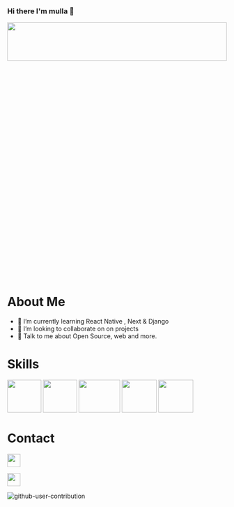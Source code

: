 ### Hi there I'm mulla  👋
  
<img src="https://img-4.linternaute.com/ydOJ9ShDqMTUsQISL9WPZUXWiJE=/1240x/smart/1aa3d057b96a4d63972364cea1eaeaa1/ccmcms-linternaute/1723142.jpg"  height="15%" width="100%"></img>

# About Me 
- 🌱 I’m currently learning React Native , Next & Django 
- 👯 I’m looking to collaborate on on projects
- 💬 Talk to me about Open Source, web and more.

# Skills 
<img src="https://cdn.icon-icons.com/icons2/2107/PNG/512/file_type_php_icon_130266.png"  height="75" width="78"></img>
<img src="https://symfony.com/logos/symfony_black_03.png"  height="75" width="78"/></img>
<img src="https://www.datocms-assets.com/45470/1631110818-logo-react-js.png" height="75" width="95"></img>
<img src="https://www2.skillsoft.com/wp-content/uploads/2018/01/Javascript_badge.png" height="75" width="80"></img>
<img src="https://upload.wikimedia.org/wikipedia/commons/thumb/c/c3/Python-logo-notext.svg/640px-Python-logo-notext.svg.png" height="75" width="80"></img>

# Contact
<a href="https://m2x.alwaysdata.net/cv/"><img src="https://lesautrespossibles.fr/wp-content/uploads/2020/06/kisspng-computer-icons-web-browser-desktop-wallpaper-scala-free-high-quality-site-internet-icon-5ab11bffbf12b5.5624271815215564797826-300x300.png" height="30" width="30"></img></a>

<a href="https://www.linkedin.com/in/moulaili-saidi-92888a151?"><img src="https://cdn-icons-png.flaticon.com/512/174/174857.png" height="30" width="30"></img></a>


<!--
**Moulayli/Moulayli** is a ✨ _special_ ✨ repository because its `README.md` (this file) appears on your GitHub profile.

Here are some ideas to get you started:

- 🔭 I’m currently working on ...
- 🌱 I’m currently learning ...
- 👯 I’m looking to collaborate on ...
- 🤔 I’m looking for help with ...
- 💬 Ask me about ...
- 📫 How to reach me: ...
- 😄 Pronouns: ...
- ⚡ Fun fact: ...
-->
![github-user-contribution](https://user-images.githubusercontent.com/91431031/176120260-f133bfd5-cb7c-4f7e-9651-f8d59a477041.svg)


